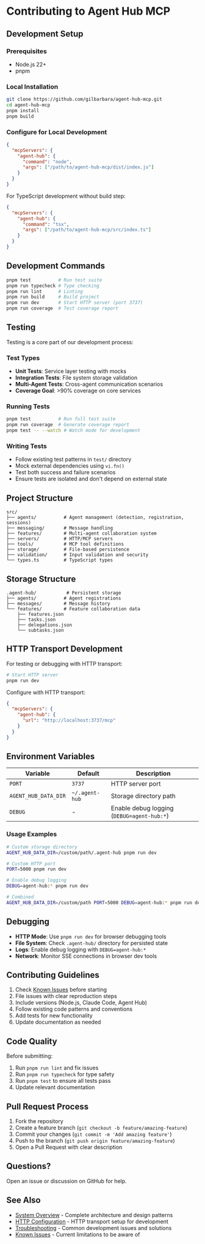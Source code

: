 # Contributing to Agent Hub MCP

## Development Setup

### Prerequisites
- Node.js 22+
- pnpm

### Local Installation
```bash
git clone https://github.com/gilbarbara/agent-hub-mcp.git
cd agent-hub-mcp
pnpm install
pnpm build
```

### Configure for Local Development
```json
{
  "mcpServers": {
    "agent-hub": {
      "command": "node",
      "args": ["/path/to/agent-hub-mcp/dist/index.js"]
    }
  }
}
```

For TypeScript development without build step:
```json
{
  "mcpServers": {
    "agent-hub": {
      "command": "tsx",
      "args": ["/path/to/agent-hub-mcp/src/index.ts"]
    }
  }
}
```

## Development Commands

```bash
pnpm test          # Run test suite
pnpm run typecheck # Type checking
pnpm run lint      # Linting
pnpm run build     # Build project
pnpm run dev       # Start HTTP server (port 3737)
pnpm run coverage  # Test coverage report
```

## Testing

Testing is a core part of our development process:

### Test Types
- **Unit Tests**: Service layer testing with mocks
- **Integration Tests**: File system storage validation
- **Multi-Agent Tests**: Cross-agent communication scenarios
- **Coverage Goal**: >90% coverage on core services

### Running Tests
```bash
pnpm test          # Run full test suite
pnpm run coverage  # Generate coverage report
pnpm test -- --watch # Watch mode for development
```

### Writing Tests
- Follow existing test patterns in `test/` directory
- Mock external dependencies using `vi.fn()`
- Test both success and failure scenarios
- Ensure tests are isolated and don't depend on external state

## Project Structure

```
src/
├── agents/          # Agent management (detection, registration, sessions)
├── messaging/       # Message handling
├── features/        # Multi-agent collaboration system
├── servers/         # HTTP/MCP servers
├── tools/           # MCP tool definitions
├── storage/         # File-based persistence
├── validation/      # Input validation and security
└── types.ts         # TypeScript types
```

## Storage Structure

```
.agent-hub/           # Persistent storage
├── agents/          # Agent registrations
├── messages/        # Message history
└── features/        # Feature collaboration data
    ├── features.json
    ├── tasks.json
    ├── delegations.json
    └── subtasks.json
```


## HTTP Transport Development

For testing or debugging with HTTP transport:

```bash
# Start HTTP server
pnpm run dev
```

Configure with HTTP transport:
```json
{
  "mcpServers": {
    "agent-hub": {
      "url": "http://localhost:3737/mcp"
    }
  }
}
```

## Environment Variables

| Variable | Default | Description |
|----------|---------|-------------|
| `PORT` | `3737` | HTTP server port |
| `AGENT_HUB_DATA_DIR` | `~/.agent-hub` | Storage directory path |
| `DEBUG` | - | Enable debug logging (`DEBUG=agent-hub:*`) |

### Usage Examples

```bash
# Custom storage directory
AGENT_HUB_DATA_DIR=/custom/path/.agent-hub pnpm run dev

# Custom HTTP port  
PORT=5000 pnpm run dev

# Enable debug logging
DEBUG=agent-hub:* pnpm run dev

# Combined
AGENT_HUB_DATA_DIR=/custom/path PORT=5000 DEBUG=agent-hub:* pnpm run dev
```

## Debugging

- **HTTP Mode**: Use `pnpm run dev` for browser debugging tools
- **File System**: Check `.agent-hub/` directory for persisted state
- **Logs**: Enable debug logging with `DEBUG=agent-hub:*`
- **Network**: Monitor SSE connections in browser dev tools

## Contributing Guidelines

1. Check [Known Issues](./KNOWN-ISSUES.md) before starting
2. File issues with clear reproduction steps
3. Include versions (Node.js, Claude Code, Agent Hub)
4. Follow existing code patterns and conventions
5. Add tests for new functionality
6. Update documentation as needed

## Code Quality

Before submitting:
1. Run `pnpm run lint` and fix issues
2. Run `pnpm run typecheck` for type safety
3. Run `pnpm test` to ensure all tests pass
4. Update relevant documentation

## Pull Request Process

1. Fork the repository
2. Create a feature branch (`git checkout -b feature/amazing-feature`)
3. Commit your changes (`git commit -m 'Add amazing feature'`)
4. Push to the branch (`git push origin feature/amazing-feature`)
5. Open a Pull Request with clear description

## Questions?

Open an issue or discussion on GitHub for help.

## See Also

- [System Overview](./SYSTEM-OVERVIEW.md) - Complete architecture and design patterns
- [HTTP Configuration](./HTTP-CONFIG.md) - HTTP transport setup for development
- [Troubleshooting](./TROUBLESHOOTING.md) - Common development issues and solutions  
- [Known Issues](./KNOWN-ISSUES.md) - Current limitations to be aware of
